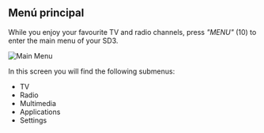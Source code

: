 ## Menú principal

While you enjoy your favourite TV and radio channels, press *"MENU"* (10) to enter the main menu of your SD3.

![Main Menu](http://static.energysistem.com/images/manuals/42510/55cdbed6382e9.jpg)

In this screen you will find the following submenus:

* TV
* Radio
* Multimedia
* Applications
* Settings















